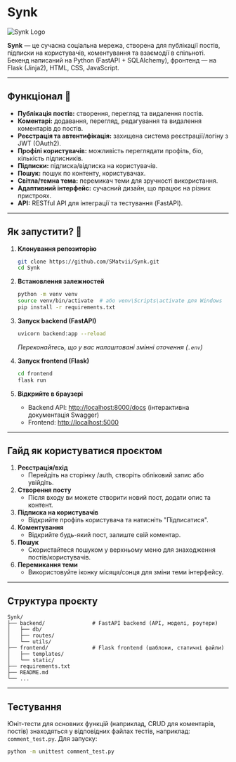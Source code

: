 # Synk

![Synk Logo](frontend/logo/DALL·E%202025-01-23%2010.09.29%20-%20A%20modern%20and%20minimalist%20logo%20design%20for%20a%20web-based%20social%20media%20platform%20named%20'Synk'.%20The%20logo%20should%20prominently%20feature%20the%20word%20'Synk'%20in%20a%20sleek.webp)

**Synk** — це сучасна соціальна мережа, створена для публікації постів, підписки на користувачів, коментування та взаємодії в спільноті. Бекенд написаний на Python (FastAPI + SQLAlchemy), фронтенд — на Flask (Jinja2), HTML, CSS, JavaScript.

---

## Функціонал :page_with_curl:

- **Публікація постів:** створення, перегляд та видалення постів.
- **Коментарі:** додавання, перегляд, редагування та видалення коментарів до постів.
- **Реєстрація та автентифікація:** захищена система реєстрації/логіну з JWT (OAuth2).
- **Профілі користувачів:** можливість переглядати профіль, біо, кількість підписників.
- **Підписки:** підписка/відписка на користувачів.
- **Пошук:** пошук по контенту, користувачах.
- **Світла/темна тема:** перемикач теми для зручності використання.
- **Адаптивний інтерфейс:** сучасний дизайн, що працює на різних пристроях.
- **API:** RESTful API для інтеграції та тестування (FastAPI).

---

## Як запустити? :rocket:

1. **Клонування репозиторію**
    ```bash
    git clone https://github.com/SMatvii/Synk.git
    cd Synk
    ```

2. **Встановлення залежностей**
    ```bash
    python -m venv venv
    source venv/bin/activate  # або venv\Scripts\activate для Windows
    pip install -r requirements.txt
    ```

3. **Запуск backend (FastAPI)**
    ```bash
    uvicorn backend:app --reload
    ```
    *Переконайтесь, що у вас налаштовані змінні оточення (`.env`)*

4. **Запуск frontend (Flask)**
    ```bash
    cd frontend
    flask run
    ```

5. **Відкрийте в браузері**  
   - Backend API: [http://localhost:8000/docs](http://localhost:8000/docs) (інтерактивна документація Swagger)
   - Frontend: [http://localhost:5000](http://localhost:5000)

---

## Гайд як користуватися проєктом

1. **Реєстрація/вхід**
    - Перейдіть на сторінку /auth, створіть обліковий запис або увійдіть.
2. **Створення посту**
    - Після входу ви можете створити новий пост, додати опис та контент.
3. **Підписка на користувачів**
    - Відкрийте профіль користувача та натисніть "Підписатися".
4. **Коментування**
    - Відкрийте будь-який пост, залиште свій коментар.
5. **Пошук**
    - Скористайтеся пошуком у верхньому меню для знаходження постів/користувачів.
6. **Перемикання теми**
    - Використовуйте іконку місяця/сонця для зміни теми інтерфейсу.

---

## Структура проєкту

```
Synk/
├── backend/               # FastAPI backend (API, моделі, роутери)
│   ├── db/
│   ├── routes/
│   └── utils/
├── frontend/              # Flask frontend (шаблони, статичні файли)
│   ├── templates/
│   └── static/
├── requirements.txt
├── README.md
└── ...
```

---

## Тестування

Юніт-тести для основних функцій (наприклад, CRUD для коментарів, постів) знаходяться у відповідних файлах тестів, наприклад: `comment_test.py`. Для запуску:
```bash
python -m unittest comment_test.py
```
